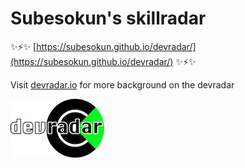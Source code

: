 # Subesokun's skillradar

✨⚡️✨ [https://subesokun.github.io/devradar/](https://subesokun.github.io/devradar/) ✨⚡️✨

Visit [devradar.io](https://devradar.io) for more background on the devradar

<img src="assets/logo-text.png">